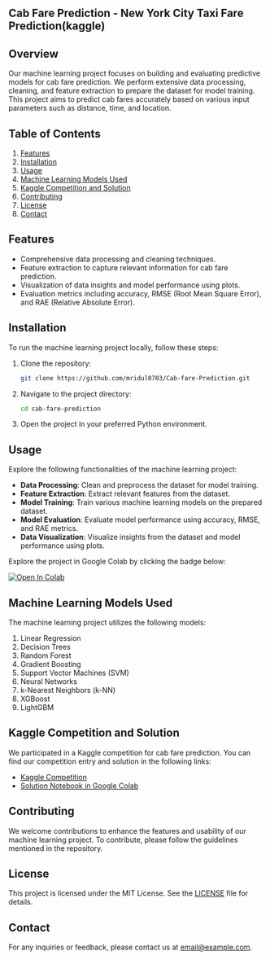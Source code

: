 ## Cab Fare Prediction - New York City Taxi Fare Prediction(kaggle)

## Overview

Our machine learning project focuses on building and evaluating predictive models for cab fare prediction. We perform extensive data processing, cleaning, and feature extraction to prepare the dataset for model training. This project aims to predict cab fares accurately based on various input parameters such as distance, time, and location.

## Table of Contents

1. [Features](#features)
2. [Installation](#installation)
3. [Usage](#usage)
4. [Machine Learning Models Used](#machine-learning-models-used)
5. [Kaggle Competition and Solution](#kaggle-competition-and-solution)
6. [Contributing](#contributing)
7. [License](#license)
8. [Contact](#contact)

## Features

- Comprehensive data processing and cleaning techniques.
- Feature extraction to capture relevant information for cab fare prediction.
- Visualization of data insights and model performance using plots.
- Evaluation metrics including accuracy, RMSE (Root Mean Square Error), and RAE (Relative Absolute Error).

## Installation

To run the machine learning project locally, follow these steps:

1. Clone the repository:
   ```bash
   git clone https://github.com/mridul0703/Cab-fare-Prediction.git
   ```

2. Navigate to the project directory:
   ```bash
   cd cab-fare-prediction
   ```

3. Open the project in your preferred Python environment.

## Usage

Explore the following functionalities of the machine learning project:

- **Data Processing**: Clean and preprocess the dataset for model training.
- **Feature Extraction**: Extract relevant features from the dataset.
- **Model Training**: Train various machine learning models on the prepared dataset.
- **Model Evaluation**: Evaluate model performance using accuracy, RMSE, and RAE metrics.
- **Data Visualization**: Visualize insights from the dataset and model performance using plots.

Explore the project in Google Colab by clicking the badge below:

[![Open In Colab](https://img.shields.io/badge/Open%20in%20Colab-Your_Notebook_Link-blue.svg)](https://colab.research.google.com/drive/1UoZcBPTcpZwtDaiHX9FtMl_9O0v0BIMn)

## Machine Learning Models Used

The machine learning project utilizes the following models:

1. Linear Regression
2. Decision Trees
3. Random Forest
4. Gradient Boosting
5. Support Vector Machines (SVM)
6. Neural Networks
7. k-Nearest Neighbors (k-NN)
8. XGBoost
9. LightGBM

## Kaggle Competition and Solution

We participated in a Kaggle competition for cab fare prediction. You can find our competition entry and solution in the following links:
- [Kaggle Competition](https://www.kaggle.com/competitions/new-york-city-taxi-fare-prediction)
- [Solution Notebook in Google Colab](https://www.kaggle.com/code/mridulmkumar/machine-learning-cab-fare-prediction)

## Contributing

We welcome contributions to enhance the features and usability of our machine learning project. To contribute, please follow the guidelines mentioned in the repository.

## License

This project is licensed under the MIT License. See the [LICENSE](LICENSE) file for details.

## Contact

For any inquiries or feedback, please contact us at [email@example.com](mailto:mridulmkumar07@gmail.com).
